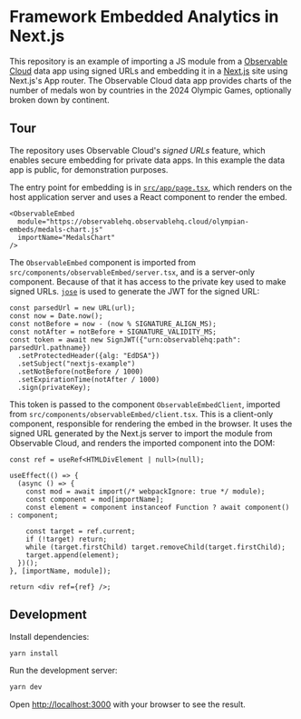 # Framework Embedded Analytics in Next.js

This repository is an example of importing a JS module from a [Observable Cloud](https://observablehq.com/documentation/data-apps/) data app using signed URLs and embedding it in a [Next.js](https://nextjs.org) site using Next.js's App router. The Observable Cloud data app provides charts of the number of medals won by countries in the 2024 Olympic Games, optionally broken down by continent.

## Tour

The repository uses Observable Cloud's *signed URLs* feature, which enables secure embedding for private data apps. In this example the data app is public, for demonstration purposes.

The entry point for embedding is in [`src/app/page.tsx`](https://github.com/observablehq/nextjs-observable-embed/blob/main/src/app/page.tsx), which renders on the host application server and uses a React component to render the embed.

```tsx
<ObservableEmbed
  module="https://observablehq.observablehq.cloud/olympian-embeds/medals-chart.js"
  importName="MedalsChart"
/>
```

The `ObservableEmbed` component is imported from `src/components/observableEmbed/server.tsx`, and is a server-only component. Because of that it has access to the private key used to make signed URLs. [`jose`](https://github.com/panva/jose) is used to generate the JWT for the signed URL:

```tsx
const parsedUrl = new URL(url);
const now = Date.now();
const notBefore = now - (now % SIGNATURE_ALIGN_MS);
const notAfter = notBefore + SIGNATURE_VALIDITY_MS;
const token = await new SignJWT({"urn:observablehq:path": parsedUrl.pathname})
  .setProtectedHeader({alg: "EdDSA"})
  .setSubject("nextjs-example")
  .setNotBefore(notBefore / 1000)
  .setExpirationTime(notAfter / 1000)
  .sign(privateKey);
```

This token is passed to the component `ObservableEmbedClient`, imported from `src/components/observableEmbed/client.tsx`. This is a client-only component, responsible for rendering the embed in the browser. It uses the signed URL generated by the Next.js server to import the module from Observable Cloud, and renders the imported component into the DOM:

```tsx
const ref = useRef<HTMLDivElement | null>(null);

useEffect(() => {
  (async () => {
    const mod = await import(/* webpackIgnore: true */ module);
    const component = mod[importName];
    const element = component instanceof Function ? await component() : component;

    const target = ref.current;
    if (!target) return;
    while (target.firstChild) target.removeChild(target.firstChild);
    target.append(element);
  })();
}, [importName, module]);

return <div ref={ref} />;
```

## Development

Install dependencies:

```sh
yarn install
```

Run the development server:

```sh
yarn dev
```

Open [http://localhost:3000](http://localhost:3000) with your browser to see the result.
